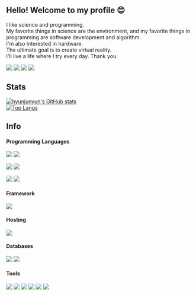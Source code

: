 ## Hello! Welcome to my profile :blush:
I like science and programming. <br>
My favorite things in science are the environment, and my favorite things in programming are software development and algorithm. <br>
I'm also interested in hardware. <br>
The ultimate goal is to create virtual reality.<br>
I'll live a life where I try every day. Thank you.

<span><a href="https://www.notion.so/3795fde7f5b44d809105826b95c6c674"><img src="https://img.shields.io/badge/Instagram-E4405F?style=flat-square&logo=Instagram&logoColor=white"></a>
<span><a href="https://www.instagram.com/hj_m_66/"><img src="https://img.shields.io/badge/Notion-000000?style=flat-square&logo=Notion&logoColor=white"></a>
<a href="https://blog.naver.com/kkkths"><img src="https://img.shields.io/badge/Naver Blog-00A98F?style=flat-square&"></a>
<a href="https://hj1211qwer.tistory.com/"><img src="https://img.shields.io/badge/Tistory-1A1F71?style=flat-square&logo=Tistory&logoColor=white"></a></span>

## Stats
[![hyunjunyun's GitHub stats](https://github-readme-stats.vercel.app/api?username=hyunjunyun&theme=dracula)](https://github.com/hyunjunyun/)
<br>
[![Top Langs](https://github-readme-stats.vercel.app/api/top-langs/?username=hyunjunyun&layout=compact&theme=dracula)](https://github.com/hyunjunyun/)
&nbsp;


## Info

#### Programming Languages

<span><img src="https://img.shields.io/badge/Java-DA1F26?style=flat-square&logo=Java&logoColor=white">
<img src="https://img.shields.io/badge/C Sharp-4F0599?style=flat-square&logo=CSharp&logoColor=white"></span>
<span>

<img src="https://img.shields.io/badge/Python-3776AB?style=flat-square&logo=Python&logoColor=white"></span>
<span>
<img src="https://img.shields.io/badge/Android-3ddc84?style=flat-square&logo=Android&logoColor=black"></span>

<span><img src="https://img.shields.io/badge/C-A8b9CC?style=flat-square&logo=C&logoColor=black">
<img src="https://img.shields.io/badge/Javascript-F7DF1E?style=flat-square&logo=Javascript&logoColor=white"></span>

#### Framework

<span><img src="https://img.shields.io/badge/Flask-000000?style=flat-square&logo=Flask&logoColor=white">

#### Hosting 
<span><img src="https://img.shields.io/badge/Apache-D22128?style=flat-square&logo=Apache&logoColor=white"></span>


#### Databases

<span><img src="https://img.shields.io/badge/MySQL-4479A1?style=flat-square&logo=MySQL&logoColor=white">
  <img src="https://img.shields.io/badge/SQLite-003B57?style=flat-square&logo=SQLite&logoColor=white">
</span>

#### Tools
<span>
<img src="https://img.shields.io/badge/PyCharm-000000?style=flat-square&logo=PyCharm&logoColor=white">  
<img src="https://img.shields.io/badge/Visual Studio-5C2D91?style=flat-square&logo=VisualStudio&logoColor=white">
<img src="https://img.shields.io/badge/Eclipse IDE-2C2255?style=flat-square&logo=EclipseIDE&logoColor=white">
  <img src="https://img.shields.io/badge/IntelliJ IDEA-000000?style=flat-square&logo=IntelliJIDEA&logoColor=white">
<img src="https://img.shields.io/badge/Android Studio-3ddc84?style=flat-square&logo=AndroidStudio&logoColor=black">
<img src="https://img.shields.io/badge/Microsoft Excel-217346?style=flat-square&logo=MicrosoftExcel&logoColor=white">
</span>


